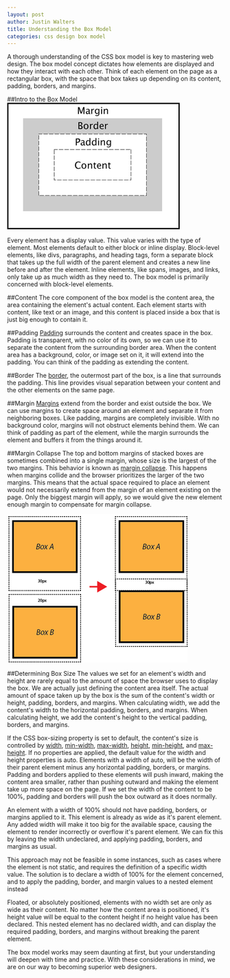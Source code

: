 ```yaml
---
layout: post
author: Justin Walters
title: Understanding the Box Model
categories: css design box model
---
```

A thorough understanding of the CSS box model is key to mastering web design.
The box model concept dictates how elements are displayed and how
they interact with each other. Think of each element on the page as a
rectangular box, with the space that box takes up depending on its content, padding,
borders, and margins.

##Intro to the Box Model
<img class='feat-img' src='../img/boxmodel.gif' alt="box model" title="The Box Model"/>


Every element has a display value. This value varies with the type
of element. Most elements default to either block or inline display. Block-level
elements, like divs, paragraphs, and heading tags, form a separate block that
takes up the full width of the parent element and creates a new line before
and after the element. Inline elements, like spans, images, and links,
only take up as much width as they need to. The box model is primarily
concerned with block-level elements.

##Content
The core component of the box model is the content area, the area
containing the element's actual content. Each element starts with content,
like text or an image, and this content is placed inside a box that is just big
enough to contain it.

##Padding
[Padding](https://developer.mozilla.org/en-US/docs/Web/CSS/padding "Padding on MDN")
surrounds the content and creates space in the box. Padding is transparent,
with no color of its own, so we can use it to separate the content from the surrounding
border area. When the content area has a background, color, or image set on it,
it will extend into the padding. You can think of the padding as extending the content.

##Border
The [border](https://developer.mozilla.org/en-US/docs/Web/CSS/border "Border on MDN"),
the outermost part of the box, is a line that surrounds the padding. This line provides
visual separation between your content and the other elements on the same page.

##Margin
[Margins](https://developer.mozilla.org/en-US/docs/Web/CSS/margin "Margin on MDN")
extend from the border and exist outside the box. We can use margins
to create space around an element and separate it from neighboring boxes. Like
padding, margins are completely invisible. With no background color, margins
will not obstruct elements behind them. We can think of padding as part of the
element, while the margin surrounds the element and buffers it from the things
around it.

##Margin Collapse
The top and bottom margins of stacked boxes are sometimes combined into a single
margin, whose size is the largest of the two margins. This behavior is known as
[margin collapse](https://developer.mozilla.org/en-US/docs/Web/CSS/margin_collapsing "Margin Collapse on MDN"). This happens when margins collide and the browser prioritizes
the larger of the two margins. This means that the actual space required to place
an element would not necessarily extend from the margin of an element existing on
the page. Only the biggest margin will apply, so we would give the new element
enough margin to compensate for margin collapse.

<img class='feat-img' src='../img/margin-collapse.png' alt="margin-collapse" title="Margin Collapse"/>

##Determining Box Size
The values we set for an element's width and height are rarely equal to the amount
of space the browser uses to display the box. We are actually just defining the
content area itself. The actual amount of space taken up by the box is the sum
of the content's width or height, padding, borders, and margins. When calculating
width, we add the content's width to the horizontal padding, borders, and margins.
When calculating height, we add the content's height to the vertical padding,
borders, and margins.

If the CSS box-sizing property is set to default, the content's size is controlled
by [width](https://developer.mozilla.org/en-US/docs/Web/CSS/width "width on MDN"), [min-width](https://developer.mozilla.org/en-US/docs/Web/CSS/min-width "min-width on MDN"), [max-width](https://developer.mozilla.org/en-US/docs/Web/CSS/max-width "max-width on MDN"), [height](https://developer.mozilla.org/en-US/docs/Web/CSS/height "height on MDN"), [min-height]( https://developer.mozilla.org/en-US/docs/Web/CSS/min-height "min-height on MDN"), and [max-height](https://developer.mozilla.org/en-US/docs/Web/CSS/max-height "max-height on MDN"). If no
properties are applied, the default value for the width and height properties is
auto. Elements with a width of auto, will be the width of their parent element
minus any horizontal padding, borders, or margins. Padding and borders applied
to these elements will push inward, making the content area smaller, rather than
pushing outward and making the element take up more space on the page. If we set
the width of the content to be 100%, padding and borders will push the box
outward as it does normally.

An element with a width of 100% should not have padding, borders, or margins
applied to it. This element is already as wide as it's parent element. Any
added width will make it too big for the available space, causing the element to
render incorrectly or overflow it's parent element. We can fix this by leaving
the width undeclared, and applying padding, borders, and margins as usual.

This approach may not be feasible in some instances, such as cases where the
element is not static, and requires the definition of a specific width
value. The solution is to declare a width of 100% for the element concerned, and
to apply the padding, border, and margin values to a nested element instead

Floated, or absolutely positioned, elements with no width set are only as wide
as their content. No matter how the content area is positioned, it's height value
will be equal to the content height if no height value has been declared.
This nested element has no declared width, and can display the required
padding, borders, and margins without breaking the parent element.

The box model works may seem daunting at first, but your understanding
will deepen with time and practice. With these considerations in mind, we are on
our way to becoming superior web designers.
